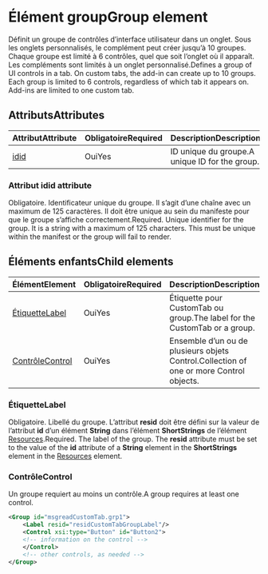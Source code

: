 # <a name="group-element"></a><span data-ttu-id="2805f-101">Élément group</span><span class="sxs-lookup"><span data-stu-id="2805f-101">Group element</span></span>

<span data-ttu-id="2805f-p101">Définit un groupe de contrôles d’interface utilisateur dans un onglet.  Sous les onglets personnalisés, le complément peut créer jusqu’à 10 groupes. Chaque groupe est limité à 6 contrôles, quel que soit l’onglet où il apparaît. Les compléments sont limités à un onglet personnalisé.</span><span class="sxs-lookup"><span data-stu-id="2805f-p101">Defines a group of UI controls in a tab.  On custom tabs, the add-in can create up to 10 groups. Each group is limited to 6 controls, regardless of which tab it appears on. Add-ins are limited to one custom tab.</span></span>

## <a name="attributes"></a><span data-ttu-id="2805f-105">Attributs</span><span class="sxs-lookup"><span data-stu-id="2805f-105">Attributes</span></span>

|  <span data-ttu-id="2805f-106">Attribut</span><span class="sxs-lookup"><span data-stu-id="2805f-106">Attribute</span></span>  |  <span data-ttu-id="2805f-107">Obligatoire</span><span class="sxs-lookup"><span data-stu-id="2805f-107">Required</span></span>  |  <span data-ttu-id="2805f-108">Description</span><span class="sxs-lookup"><span data-stu-id="2805f-108">Description</span></span>  |
|:-----|:-----|:-----|
|  [<span data-ttu-id="2805f-109">id</span><span class="sxs-lookup"><span data-stu-id="2805f-109">id</span></span>](#id-attribute)  |  <span data-ttu-id="2805f-110">Oui</span><span class="sxs-lookup"><span data-stu-id="2805f-110">Yes</span></span>  | <span data-ttu-id="2805f-111">ID unique du groupe.</span><span class="sxs-lookup"><span data-stu-id="2805f-111">A unique ID for the group.</span></span>|

### <a name="id-attribute"></a><span data-ttu-id="2805f-112">Attribut id</span><span class="sxs-lookup"><span data-stu-id="2805f-112">id attribute</span></span>

<span data-ttu-id="2805f-p102">Obligatoire. Identificateur unique du groupe. Il s’agit d’une chaîne avec un maximum de 125 caractères. Il doit être unique au sein du manifeste pour que le groupe s’affiche correctement.</span><span class="sxs-lookup"><span data-stu-id="2805f-p102">Required. Unique identifier for the group. It is a string with a maximum of 125 characters. This must be unique within the manifest or the group will fail to render.</span></span>

## <a name="child-elements"></a><span data-ttu-id="2805f-117">Éléments enfants</span><span class="sxs-lookup"><span data-stu-id="2805f-117">Child elements</span></span>
|  <span data-ttu-id="2805f-118">Élément</span><span class="sxs-lookup"><span data-stu-id="2805f-118">Element</span></span> |  <span data-ttu-id="2805f-119">Obligatoire</span><span class="sxs-lookup"><span data-stu-id="2805f-119">Required</span></span>  |  <span data-ttu-id="2805f-120">Description</span><span class="sxs-lookup"><span data-stu-id="2805f-120">Description</span></span>  |
|:-----|:-----|:-----|
|  [<span data-ttu-id="2805f-121">Étiquette</span><span class="sxs-lookup"><span data-stu-id="2805f-121">Label</span></span>](#label)      | <span data-ttu-id="2805f-122">Oui</span><span class="sxs-lookup"><span data-stu-id="2805f-122">Yes</span></span> |  <span data-ttu-id="2805f-123">Étiquette pour CustomTab ou group.</span><span class="sxs-lookup"><span data-stu-id="2805f-123">The label for the CustomTab or a group.</span></span>  |
|  [<span data-ttu-id="2805f-124">Contrôle</span><span class="sxs-lookup"><span data-stu-id="2805f-124">Control</span></span>](#control)    | <span data-ttu-id="2805f-125">Oui</span><span class="sxs-lookup"><span data-stu-id="2805f-125">Yes</span></span> |  <span data-ttu-id="2805f-126">Ensemble d’un ou de plusieurs objets Control.</span><span class="sxs-lookup"><span data-stu-id="2805f-126">Collection of one or more Control objects.</span></span>  |

### <a name="label"></a><span data-ttu-id="2805f-127">Étiquette</span><span class="sxs-lookup"><span data-stu-id="2805f-127">Label</span></span> 

<span data-ttu-id="2805f-p103">Obligatoire. Libellé du groupe. L’attribut  **resid** doit être défini sur la valeur de l’attribut **id** d’un élément **String** dans l’élément **ShortStrings** de l’élément [Resources](resources.md).</span><span class="sxs-lookup"><span data-stu-id="2805f-p103">Required. The label of the group. The  **resid** attribute must be set to the value of the **id** attribute of a **String** element in the **ShortStrings** element in the [Resources](resources.md) element.</span></span>

### <a name="control"></a><span data-ttu-id="2805f-131">Contrôle</span><span class="sxs-lookup"><span data-stu-id="2805f-131">Control</span></span>
<span data-ttu-id="2805f-132">Un groupe requiert au moins un contrôle.</span><span class="sxs-lookup"><span data-stu-id="2805f-132">A group requires at least one control.</span></span>

```xml
<Group id="msgreadCustomTab.grp1">
    <Label resid="residCustomTabGroupLabel"/>
    <Control xsi:type="Button" id="Button2">
    <!-- information on the control -->
    </Control>
    <!-- other controls, as needed -->
</Group>
```